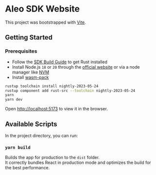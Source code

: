 # Aleo SDK Website

This project was bootstrapped with [Vite](https://vitejs.dev/).

## Getting Started

### Prerequisites

-   Follow the [SDK Build Guide](https://github.com/ProvableHQ/sdk#2-build-guide) to get Rust installed
-   Install Node.js `18` or `20` through the [official website](https://nodejs.org/) or via a node manager like [NVM](https://github.com/creationix/nvm)
-   Install [wasm-pack](https://rustwasm.github.io/wasm-pack/installer/)

```bash
rustup toolchain install nightly-2023-05-24
rustup component add rust-src --toolchain nightly-2023-05-24
yarn
yarn dev
```

Open [http://localhost:5173](http://localhost:5173) to view it in the browser.

## Available Scripts

In the project directory, you can run:

### `yarn build`

Builds the app for production to the `dist` folder.\
It correctly bundles React in production mode and optimizes the build for the best performance.
